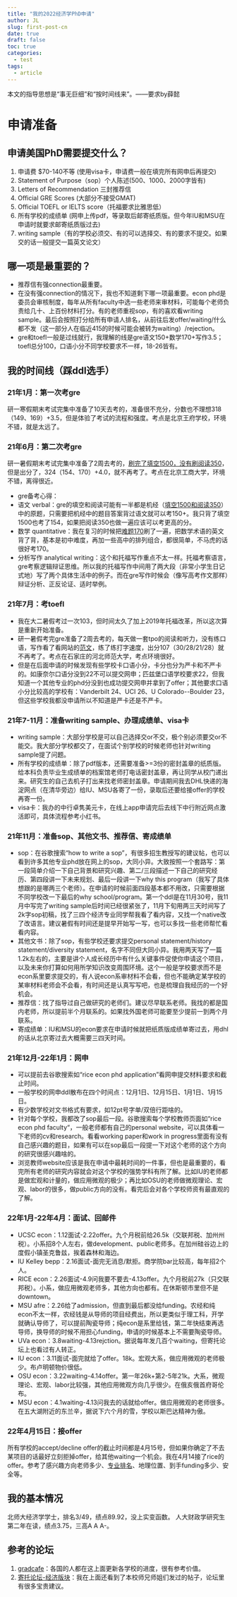 ```yaml
---
title: "我的2022经济学PhD申请"
author: JL
slug: first-post-cn
date: true
draft: false
toc: true
categories:
  - test
tags:
  - article
---
```


本文的指导思想是“事无巨细”和“按时间线来”。——要求by薛懿


# 申请准备
## 申请美国PhD需要提交什么？
1. 申请费 $70-140不等 (使用visa卡，申请费一般在填完所有网申后再提交)
2. Statement of Purpose（sop）个人陈述(500、1000、2000字皆有)
3. Letters of Recommendation 三封推荐信
4. Official GRE Scores (大部分不接受GMAT)
5. Official TOEFL or IELTS score（托福要求比雅思低）
6. 所有学校的成绩单 (网申上传pdf，等录取后邮寄纸质版。但今年IU和MSU在申请时就要求邮寄纸质版过去)
7. writing sample（有的学校必须交、有的可以选择交、有的要求不提交。如果交的话一般提交一篇英文论文）

## 哪一项是最重要的？
- 推荐信有强connection最重要。
- 在没有强connection的情况下，我也不知道剩下哪一项最重要。econ phd是委员会审核制度，每年从所有faculty中选一些老师来审材料，可能每个老师负责给几十、上百份材料打分。有的老师重视sop，有的喜欢看writing sample。最后会按照打分给所有申请人排名，从前往后发offer/waiting/什么都不发（这一部分人在临近415的时候可能会被转为waiting）/rejection。
- gre和toefl一般是过线就行，我理解的线是gre语文150+数学170+写作3.5；toefl总分100，口语小分不同学校要求不一样，18-26皆有。


## 我的时间线（踩ddl选手）
### 21年1月：第一次考gre
研一寒假期末考试完集中准备了10天去考的，准备很不充分，分数也不理想318（149、169）+3.5，但是体验了考试的流程和强度。考点是北京王府学校，环境不错，就是太远了。

### 21年6月：第二次考gre
研一暑假期末考试完集中准备了2周去考的，[刷完了填空1500，没有刷阅读350](https://bbs.gter.net/thread-2442140-1-1.html)，但是出分了，324（154、170）+4.0，就不再考了。考点在北京工商大学，环境不错，离得很近。
- gre备考心得：
- 语文 verbal：gre的填空和阅读可能有一半都是机经（[填空1500和阅读350](https://bbs.gter.net/thread-2442140-1-1.html)）中的原题，只需要把机经中的题目答案背过语文就可以考150+。我只背了填空1500也考了154，如果把阅读350也做一遍应该可以考更高的分。
- 数学 quantitative：我在复习的时候把[难题170](http://cdn.gre-edu.com/%E5%B7%8D%E5%93%A5GRE%E6%95%B0%E5%AD%A6170%E9%9A%BE%E9%A2%983.0.pdf)刷了一遍，把数学术语的英文背了背，基本是初中难度，再加一些高中的排列组合，都很简单，不马虎的话很好考170。
- 分析写作 analytical writing：这个和托福写作重点不太一样。托福考察语言，gre考察逻辑辩证思维。所以我的托福写作中间用了两大段（非常小学生日记式地）写了两个具体生活中的例子。而在gre写作时候会（像写高考作文那样）辩证分析、正反论证、适时举例。

### 21年7月：考toefl
- 我在大二暑假考过一次103，但时间太久了加上2019年托福改革，所以这次算是重新开始准备。
- 研一暑假考完gre准备了2周去考的，每天做一套tpo的阅读和听力，没有练口语，写作看了看网站的[范文](https://www.toeflresources.com/sample-toefl-essays/)，练了练打字速度，出分107（30/28/21/28）就不再考了。考点在石家庄的河北师范大学，考点环境很好。
- 但是在后面申请的时候发现有些学校卡口语小分，卡分也分为严卡和不严卡的。如康奈尔口语分没到22不可以提交网申；匹兹堡口语学校要求22，但我知道一个其他专业的phd分没到也成功提交网申并拿到了offer；其他要求口语小分比较高的学校有：Vanderbilt 24、UCI 26、U Colorado--Boulder 23，但这些学校我都没申请所以不知道是严卡还是不严卡。

### 21年7-11月：准备writing sample、办理成绩单、visa卡
- writing sample：大部分学校是可以自己选择交or不交，极个别必须要交or不能交。我大部分学校都交了，在面试个别学校的时候老师也针对writing sample提了问题。
- 所有学校的成绩单：除了pdf版本，还需要准备>=3份的密封盖章的纸质版。给本科负责毕业生成绩单的档案馆老师打电话密封盖章，再让同学从校门递出来。研究生的自己去机子打出来找老师密封盖章。申请期间我去DHL快递的海淀网点（在清华旁边）给IU、MSU各寄了一份，录取后还要给接offer的学校再寄一份。
- visa卡：我办的中行卓隽美元卡，在线上app申请完后去线下中行附近网点激活即可，具体流程参考小红书。

### 21年11月：准备sop、其他文书、推荐信、寄成绩单
- sop：在谷歌搜索“how to write a sop”，有很多招生教授写的建议帖，也可以看到许多其他专业phd放在网上的sop，大同小异。大致按照一个套路写：第一段简单介绍一下自己背景和研究兴趣、第二/三段描述一下自己的研究经历、第四段讲一下未来规划、最后一段讲一下why this program（我写了具体想跟的是哪两三个老师）。在申请的时候前面四段基本都不用改，只需要根据不同学校改一下最后的why school/program。第一个ddl是在11月30号，我11月中写完了writing sample后时间已经很紧张了，11月下旬用两三天时间写了2k字sop初稿，找了三四个经济专业同学帮我看了看内容，又找一个native改了改语言。建议暑假有时间还是提早开始写一写，也可以多找一些老师帮忙看看内容。
- 其他文书：除了sop，有些学校还要求提交personal statement/history statement/diversity statement，名字不同但大同小异。我用两天写了一篇1.2k左右的，主要是讲个人成长经历中有什么关键事件促使你申请这个项目，以及未来你打算如何用所学知识改变周围环境。这个一般是学校要求而不是econ系里要求提交的，有人说econ系审材料不会看，但也不能确定某学校的某审材料老师会不会看，有时间还是认真写写吧，也是梳理自我经历的一个好机会。
- 推荐信：找了指导过自己做研究的老师们。建议尽早联系老师。我找的都是国内老师，所以提前半个月联系的。如果找外国老师可能要至少提前一到两个月联系。
- 寄成绩单：IU和MSU的econ要求在申请时候就把纸质版成绩单寄过去，用dhl的话从北京寄过去大概需要三四天时间。

### 21年12月-22年1月：网申
- 可以提前去谷歌搜索如“rice econ phd application”看网申提交材料要求和截止时间。
- 一般学校的网申ddl散布在四个时间点：12月1日、12月15日、1月1日、1月15日。
- 有少数学校对文书格式有要求，如12pt号字单/双倍行距啥的。
- 针对每个学校，我都改了sop最后一段。谷歌搜索每个学校教师页面如“rice econ phd faculty“，一般老师都有自己的personal website，可以具体看一下老师的cv和research。看看working paper和work in progress里面有没有自己感兴趣的题目，如果有可以在sop最后一段提一下对这个老师的这个方向的研究很感兴趣啥的。
- 浏览教师website应该是我在申请中最耗时间的一件事，但也是最重要的，看完所有老师的研究内容就会对这个学校的强势学科有所了解。比如IU的老师都是做宏观和计量的，做应用微观的极少；再比如OSU的老师做微观理论、宏观、labor的很多，做public方向的没有。看完后会对各个学校师资有最直观的了解。

### 22年1月-22年4月：面试、回邮件
- UCSC econ：1.12面试-2.22offer。九个月税前给26.5k（交联邦税、加州州税）。小系招8个人左右，做development、public老师多。在加州硅谷边上的度假小镇圣克鲁兹，挨着森林和海边。
- IU Kelley bepp：2.16面试-面完无消息/默拒。商学院bar比较高，每年招2个人。
- RICE econ：2.26面试-4.9问我要不要去-4.13offer。九个月税前27k（只交联邦税）。小系，做应用微观老师多，其他方向也都有。在休斯顿市里但不是downtown。
- MSU afre：2.26给了admission，但直到最后都没给funding。农经和纯econ不太一样，农经钱是从导师的项目经费出，所以更类似于理工科，开学就确认导师了，可以提前陶瓷导师；纯econ是系里给钱，第二年快结束再选导师，换导师的时候不用担心funding，申请的时候基本上不需要陶瓷导师。
- UVa econ：3.8waiting-4.13rejction。据说每年发几百个waiting，但寄托论坛上也看过有人转正。
- IU econ：3.11面试-面完就给了offer。18k。宏观大系，做应用微观的老师极少。布卢明顿物价很低。
- OSU econ：3.22waiting-4.14offer。第一年26k+第2-5年21k。大系，微观理论、宏观、labor比较强，其他应用微观方向几乎很少。在俄亥俄首府哥伦布。
- MSU econ：4.1waiting-4.13问我去的话就给offer。做应用微观的老师很多。在五大湖附近的东兰辛，据说下六个月的雪，学校以斯巴达精神为傲。


### 22年4月15日：接offer
所有学校的accept/decline offer的截止时间都是4月15号，但如果你确定了不去某项目的话最好立刻拒掉offer，给其他waiting一个机会。我在4月14接了rice的offer。参考了感兴趣方向老师多少、[专业排名](https://www.usnews.com/best-graduate-schools/top-humanities-schools/economics-rankings)、地理位置、到手funding多少、安全等。


## 我的基本情况
北师大经济学学士，排名3/49，绩点89.92，没上实变函数。
人大财政学研究生第二年在读，绩点3.75，三高A A A-。

## 参考的论坛
1. [gradcafe](https://www.thegradcafe.com/survey/?program=Economics)：各国的人都在这上面更新各学校的进度，很有参考价值。
2. [寄托论坛-经济版块](https://bbs.gter.net/forum-535-1.html)：我在上面还看到了本校师兄师姐们发过的帖子，论坛里有很多宝贵建议。